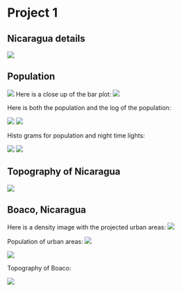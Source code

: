 # Project 1
## Nicaragua details
![](nic_details.png)

## Population

![](nic_pop.png)
Here is a close up of the bar plot:
![](nic_bplt.png)

Here is both the population and the log of the population:

![](nic_pop20.png)
![](nic_logpop20.png)

Histo grams for population and night time lights:

![](pop_hist.png)
![](ntl_hist.png)

## Topography of Nicaragua

![](nic_topo.png)

## Boaco, Nicaragua

Here is a density image with the projected urban areas:
![](urbanareas.png)

Population of urban areas:
![](boaco_pop_plot.png)


![](boaco_road.png)

Topography of Boaco:

![](Boaco_topo.png)
